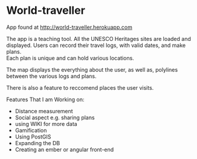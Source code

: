 World-traveller
=============
App found at http://world-traveller.herokuapp.com

The app is a teaching tool.  All the UNESCO Heritages sites are loaded and displayed.
Users can record their travel logs, with valid dates, and make plans.  
Each plan is unique and can hold various locations.  

The map displays the everything about the user, as well as, polylines between the various
logs and plans.  

There is also a feature to reccomend places the user visits.

Features That I am Working on:
+ Distance measurement
+ Social aspect e.g. sharing plans
+ using WIKI for more data
+ Gamification
+ Using PostGIS 
+ Expanding the DB
+ Creating an ember or angular front-end 
